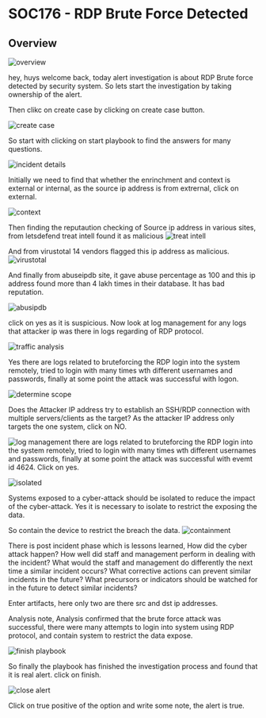 # SOC176 - RDP Brute Force Detected
## Overview

![overview](https://github.com/user-attachments/assets/15cef05b-1824-426d-a651-d46ed2dd48cf)

hey, huys welcome back, today alert investigation is about RDP Brute force detected by security system.
So lets start the investigation by taking ownership of the alert.

Then clikc on create case by clicking on create case button.

![create case](https://github.com/user-attachments/assets/31d455a3-209a-4063-97f6-b3bcd8fc6095)

So start with clicking on start playbook to find the answers for many questions.

![incident details](https://github.com/user-attachments/assets/4e53f1ee-325e-411f-bcc6-18e36bbbe2c7)

Initially we need to find that whether the enrinchment and context is external or internal, as the source ip address is from extrernal, click on external.

![context](https://github.com/user-attachments/assets/c9539205-2ffd-4e69-87fc-1f378d3c4aac)

Then finding the reputaution checking of Source ip address in various sites, from letsdefend treat intell found it as malicious
![treat intell](https://github.com/user-attachments/assets/f1e282e1-c7aa-49b0-99d9-f95b60a491b7)

And from virustotal 14 vendors flagged this ip address as malicious.
![virustotal](https://github.com/user-attachments/assets/b5ded556-79ac-4e02-a44f-37eae0089817)

And finally from abuseipdb site, it gave abuse percentage as 100 and this ip address found more than 4 lakh times in their database.
It has bad reputation.

![abusipdb](https://github.com/user-attachments/assets/aa392d71-ee84-4670-a769-10ae1da6e832)

click on yes as it is suspicious.
Now look at log management for any logs that attacker ip was there in logs regarding of RDP protocol.

![traffic analysis](https://github.com/user-attachments/assets/f9f7fd52-7f7c-4704-9df3-3f769c7cdf65)

Yes there are logs related to bruteforcing the RDP login into the system remotely, tried to login with many times wth different usernames and passwords, finally at some point
the attack was successful with logon.

![determine scope](https://github.com/user-attachments/assets/aa5563f1-bfb0-42da-a5d8-cae87daf3968)

Does the Attacker IP address try to establish an SSH/RDP connection with multiple servers/clients as the target? As the attacker IP address only targets the one system, click on NO.

![log management](https://github.com/user-attachments/assets/1cca3e9c-92b7-49ea-aa33-9b46596904bd)
there are logs related to bruteforcing the RDP login into the system remotely, tried to login with many times wth different usernames and passwords, finally at some point
the attack was successful with evemt id 4624. Click on yes.


![isolated](https://github.com/user-attachments/assets/173ee49a-0034-4af8-a06d-d940257c74f3)

Systems exposed to a cyber-attack should be isolated to reduce the impact of the cyber-attack.  Yes it is necessary to isolate to restrict the exposing the data.

So contain the device to restrict the breach the data.
![containment](https://github.com/user-attachments/assets/8f3ec9f3-9d47-4857-b65d-2a4fd477c7c0)

There is post incident phase which is lessons learned, 
How did the cyber attack happen?
How well did staff and management perform in dealing with the incident?
What would the staff and management do differently the next time a similar incident occurs?
What corrective actions can prevent similar incidents in the future?
What precursors or indicators should be watched for in the future to detect similar incidents?

Enter artifacts, here only two are there src and dst ip addresses.

Analysis note, Analysis confirmed that the brute force attack was successful, there were many attempts to login into system using RDP protocol, and contain system to restrict the data expose.

![finish playbook](https://github.com/user-attachments/assets/c52f6cdf-7d68-4282-ab2f-51e786347436)

So finally the playbook has finished the investigation process and found that it is real alert. click on finish.

![close alert](https://github.com/user-attachments/assets/bf9ac198-28df-4554-96b5-3797b2855ce2)

Click on true positive of the option and write some note, the alert is true.

